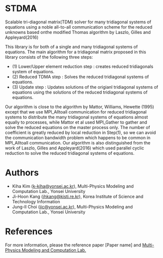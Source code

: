 # STDMA

Scalable tri-diagonal matrix(TDM) solver for many tridiagonal systems of equations using a noble all-to-all communication scheme for the reduced unknowns based onthe modified Thomas algorithm by Laszlo, Gilles and Appleyard(2016)

This library is for both of a single and many tridiagonal systems of equations. The main algorithm for a tridiagonal matrix proposed in this library consists of the following three steps: 
- (1) Lower/Upper element reduction step : creates reduced tridiagonals system of equations.
- (2) Reduced TDMA step : Solves the reduced tridiagonal systems of equations.
- (3) Update step : Updates solutions of the origianl tridiagonal systems of equations
                      using the solutions of the reduced tridiagonal systems of equations.

Our algorithm is close to the algorithm by Mattor, Williams, Hewette (1995) except that we use MPI_Alltoall communication for reduced tridiagonal systems to distribute the many tridiagonal systems of equations almost equally to processes, while Mattor et al used MPI_Gather to gather and solve the reduced equations on the master process only.
The number of coefficient is greatly reduced by local reduction in Step(1), so we can avoid the communication bandwidth problem which happens to be common in MPI_Alltoall communication.
Our algorithm is also distinguished from the work of Laszlo, Gilles and Appleyard(2016) which used parallel cyclic reduction to solve the reduced tridiagonal systems of equations.

# Authors
- Kiha Kim (k-kiha@yonsei.ac.kr), Multi-Physics Modeling and Computation Lab., Yonsei University
- Ji-Hoon Kang (jhkang@kisti.re.kr), Korea Institute of Science and Technology Information
- Jung-Il Choi (jic@yonsei.ac.kr), Multi-Physics Modeling and Computation Lab., Yonsei University

# References
For more information, please the reference paper [Paper name] and [Multi-Physics Modeling and Computation Lab.](https://www.mpmc.yonsei.ac.kr/)